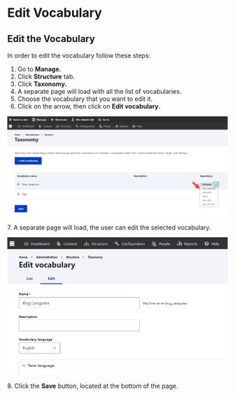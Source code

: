 # Edit Vocabulary

## Edit the Vocabulary

In order to edit the vocabulary follow these steps:&#x20;

1. Go to **Manage.**
2. Click **Structure** tab.
3. Click **Taxonomy.**
4. A separate page will load with all the list of vocabularies.
5. Choose the vocabulary that you want to edit it.
6. Click on the arrow, then click on **Edit vocabulary.**&#x20;

![Edit Vocabulary](<../../../.gitbook/assets/image (35).png>)

7\. A separate page will load, the user can edit the selected vocabulary.

![Edit Vocabulary](<../../../.gitbook/assets/image (25).png>)

8\. Click the **Save** button, located at the bottom of the page.
